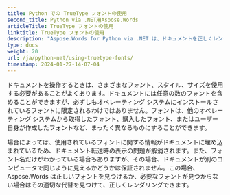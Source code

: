 ```yaml
---
title: Python での TrueType フォントの使用
second_title: Python via .NET用Aspose.Words
articleTitle: TrueType フォントの使用
linktitle: TrueType フォントの使用
description: "Aspose.Words for Python via .NET は、ドキュメントを正しくレンダリングするための適切なフォントまたはその適切な代替物を見つけることができます。これにより、フォントに関する十分な情報がない場合でも、表示されたドキュメントとオリジナルの違いが最小限に抑えられます。"
type: docs
weight: 20
url: /ja/python-net/using-truetype-fonts/
timestamp: 2024-01-27-14-07-04
---
```


ドキュメントを操作するときは、さまざまなフォント、スタイル、サイズを使用する必要があることがよくあります。ドキュメントには任意の数のフォントを含めることができますが、必ずしもオペレーティング システムにインストールされているフォントに限定されるわけではありません。フォントは、他のオペレーティング システムから取得したフォント、購入したフォント、またはユーザー自身が作成したフォントなど、まったく異なるものにすることができます。

場合によっては、使用されているフォントに関する情報がドキュメントに埋め込まれているため、ドキュメント転送時の表示の問題が解消されます。また、フォント名だけがわかっている場合もありますが、その場合、ドキュメントが別のコンピュータで同じように見えるかどうかは保証されません。この場合、Aspose.Words は正しいフォントを見つけるか、必要なフォントが見つからない場合はその適切な代替を見つけて、正しくレンダリングできます。
